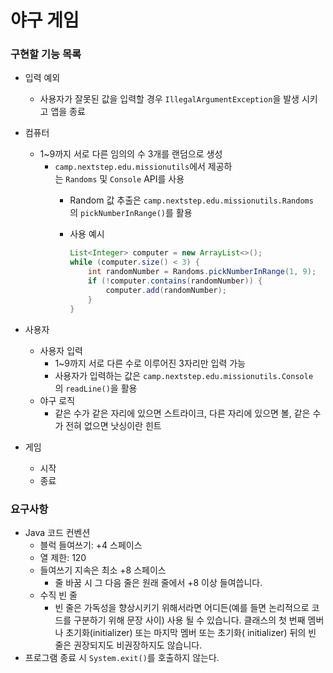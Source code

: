 # 야구 게임

### 구현할 기능 목록

- 입력 예외
    - 사용자가 잘못된 값을 입력할 경우 `IllegalArgumentException`을 발생 시키고 앱을 종료
- 컴퓨터
    - 1~9까지 서로 다른 임의의 수 3개를 랜덤으로 생성
        - `camp.nextstep.edu.missionutils`에서 제공하는 `Randoms` 및 `Console` API를 사용
            - Random 값 추출은 `camp.nextstep.edu.missionutils.Randoms`의 `pickNumberInRange()`를 활용
            - 사용 예시

                ```java
                List<Integer> computer = new ArrayList<>();
                while (computer.size() < 3) {
                    int randomNumber = Randoms.pickNumberInRange(1, 9);
                    if (!computer.contains(randomNumber)) {
                        computer.add(randomNumber);
                    }
                }
                ```

- 사용자
    - 사용자 입력
        - 1~9까지 서로 다른 수로 이루어진 3자리만 입력 가능
        - 사용자가 입력하는 값은 `camp.nextstep.edu.missionutils.Console`의 `readLine()`을 활용
    - 야구 로직
        - 같은 수가 같은 자리에 있으면 스트라이크, 다른 자리에 있으면 볼, 같은 수가 전혀 없으면 낫싱이란 힌트
- 게임
    - 시작
    - 종료

### 요구사항

- Java 코드 컨벤션
    - 블럭 들여쓰기: +4 스페이스
    - 열 제한: 120
    - 들여쓰기 지속은 최소 +8 스페이스
        - 줄 바꿈 시 그 다음 줄은 원래 줄에서 +8 이상 들여씁니다.
    - 수직 빈 줄
        - 빈 줄은 가독성을 향상시키기 위해서라면 어디든(예를 들면 논리적으로 코드를 구분하기 위해 문장 사이) 사용 될 수 있습니다. 클래스의 첫 번째 멤버나 초기화(initializer) 또는 마지막 멤버 또는 초기화( initializer) 뒤의 빈 줄은 권장되지도 비권장하지도 않습니다.
- 프로그램 종료 시 `System.exit()`를 호출하지 않는다.